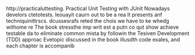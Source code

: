 
http://practicaluttesting.
Practical Unit Testing with JUnit 
Nowadays develors ctetotests. leouayit  caurn out to be a rea
It presents anf techniquinittrscs. dcussesrafs reted the chois we have to ke whedg withome re
The book stressthe imp writ est a putn co qut show achieve testable da to eliminate common mista by followin the Tesiven Development (TDD) approac Evetopic discussed in the book  illusdth code exales, and each chapter is accompanib













